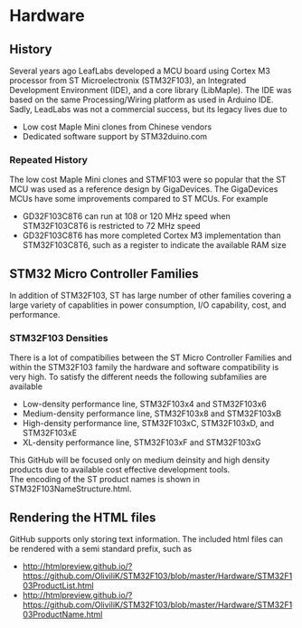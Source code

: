 # Hardware
## History
Several years ago LeafLabs developed a MCU board using Cortex M3 processor from ST Microelectronix (STM32F103), an Integrated Development Environment (IDE), and a core library (LibMaple).
The IDE was based on the same Processing/Wiring platform as used in Arduino IDE. Sadly, LeadLabs was not a commercial success, but its legacy lives due to
  * Low cost Maple Mini clones from Chinese vendors
  * Dedicated software support by STM32duino.com
  
### Repeated History
  The low cost Maple Mini clones and STMF103 were so popular that the ST MCU was used as a reference design by GigaDevices.  The GigaDevices MCUs have some improvements compared to ST MCUs. For example
  * GD32F103C8T6 can run at 108 or 120 MHz speed when STM32F103C8T6 is restricted to 72 MHz speed
  * GD32F103C8T6 has more completed Cortex M3 implementation than STM32F103C8T6, such as a register to indicate the available RAM size
  
## STM32 Micro Controller Families
  In addition of STM32F103, ST has large number of other families covering a large variety of capablities in power consumption, I/O capability, cost, and performance.

### STM32F103 Densities
  There is a lot of compatibilies between the ST Micro Controller Families and within the STM32F103 family the hardware and software compatibility is very high.
  To satisfy the different needs the following subfamilies are available
  * Low-density performance line, STM32F103x4 and STM32F103x6
  * Medium-density performance line, STM32F103x8 and STM32F103xB
  * High-density performance line, STM32F103xC, STM32F103xD, and STM32F103xE
  * XL-density performance line, STM32F103xF and STM32F103xG

  This GitHub will be focused only on medium deinsity and high density products due to available cost effective development tools.  
  The encoding of the ST product names is shown in STM32F103NameStructure.html.

## Rendering the HTML files
  GitHub supports only storing text information.  The included html files can be rendered with a semi standard prefix, such as
  * http://htmlpreview.github.io/?https://github.com/OliviliK/STM32F103/blob/master/Hardware/STM32F103ProductList.html
  * http://htmlpreview.github.io/?https://github.com/OliviliK/STM32F103/blob/master/Hardware/STM32F103ProductName.html
